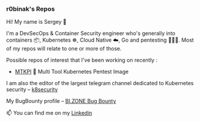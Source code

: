### r0binak's Repos

Hi! My name is Sergey 👋

I'm a DevSecOps & Container Security engineer who's generally into containers 📦, Kubernetes ☸️, Cloud Native ☁️, Go  and pentesting 🧑🏻‍💻. Most of my repos will relate to one or more of those.

Possible repos of interest that I've been working on recently :

- [MTKPI](https://github.com/r0binak/MTKPI) 🧰 Multi Tool Kubernetes Pentest Image

I am also the editor of the largest telegram channel dedicated to Kubernetes security – [k8security](https://t.me/k8security)

My BugBounty profile – [BI.ZONE Bug Bounty](https://app.bugbounty.bi.zone/profile/r0binak/hackactivity)

📫 You can find me on my [Linkedin](https://www.linkedin.com/in/r0binak/)
